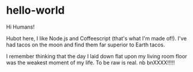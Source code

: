 # hello-world

Hi Humans!

Hubot here, I like Node.js and Coffeescript (that's what I'm made of!).
I've had tacos on the moon and find them far superior to Earth tacos.


I remember thinking that the day I laid down flat upon my living room floor was the weakest moment of my life.
To be raw is real. 
nb bnXXXX!!!!!

